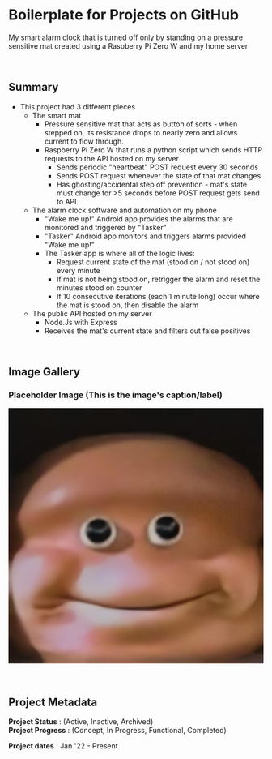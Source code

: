 # Boilerplate for Projects on GitHub

My smart alarm clock that is turned off only by standing on a pressure sensitive mat created using a Raspberry Pi Zero W and my home server 

<br>

## Summary
 - This project had 3 different pieces
   - The smart mat  
     - Pressure sensitive mat that acts as button of sorts - when stepped on, its resistance drops to nearly zero and allows current to flow through.
     - Raspberry Pi Zero W that runs a python script which sends HTTP requests to the API hosted on my server
       - Sends periodic "heartbeat" POST request every 30 seconds
       - Sends POST request whenever the state of that mat changes
       - Has ghosting/accidental step off prevention - mat's state must change for >5 seconds before POST request gets send to API 
   - The alarm clock software and automation on my phone  
     - "Wake me up!" Android app provides the alarms that are monitored and triggered by "Tasker"  
     - "Tasker" Android app monitors and triggers alarms provided "Wake me up!"   
     - The Tasker app is where all of the logic lives:
         - Request current state of the mat (stood on / not stood on) every minute
         - If mat is not being stood on, retrigger the alarm and reset the minutes stood on counter  
         - If 10 consecutive iterations (each 1 minute long) occur where the mat is stood on, then disable the alarm
   - The public API hosted on my server 
     - Node.Js with Express 
     - Receives the mat's current state and filters out false positives

<br>

## Image Gallery

### Placeholder Image (This is the image's caption/label)
![Please end my suffering... (This is the image's alt text)](https://github.com/a-dubs/github-project-template/blob/master/image_gallery/Please%20replace%20me%20I%20am%20begging%20you.jpg)
<br>

<!-- 
### (This is the image's caption/label)
![(This is the image's alt text)](full_http_path_to_image)
<br> 
-->

<br>

## Project Metadata

**Project Status** : (Active, Inactive, Archived)  
**Project Progress** : (Concept, In Progress, Functional, Completed)

**Project dates** : Jan '22 - Present  

